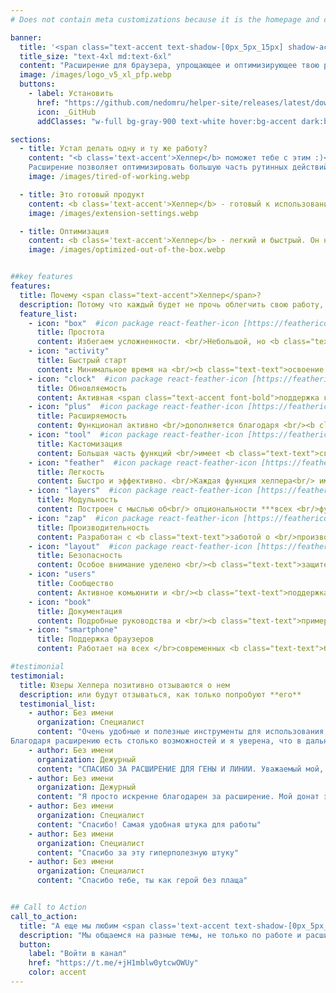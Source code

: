 ```yaml
---
# Does not contain meta customizations because it is the homepage and config is already set in the config file

banner:
  title: '<span class="text-accent text-shadow-[0px_5px_15px] shadow-accent/10">Хелпер</span> <span class="text-secondary"><br> то самое расширение</span>'
  title_size: "text-4xl md:text-6xl"
  content: "Расширение для браузера, упрощающее и оптимизирующее твою работу"  
  image: /images/logo_v5_xl_pfp.webp
  buttons:
    - label: Установить
      href: "https://github.com/nedomru/helper-site/releases/latest/download/domhelper.xpi"
      icon: _GitHub
      addClasses: "w-full bg-gray-900 text-white hover:bg-accent dark:border-white/10 dark:border"

sections:
  - title: Устал делать одну и ту же работу?
    content: "<b class='text-accent'>Хелпер</b> поможет тебе с этим :)<br>
    Расширение позволяет оптимизировать большую часть рутинных действий"
    image: /images/tired-of-working.webp

  - title: Это готовый продукт
    content: <b class='text-accent'>Хелпер</b> - готовый к использованию инструмент<br>Тебе не придется часами разбираться в функциях, интерфейс прост <span class="text-accent font-bold">даже для новичка</span>
    image: /images/extension-settings.webp

  - title: Оптимизация
    content: <b class='text-accent'>Хелпер</b> - легкий и быстрый. Он написан с использованием чистого <span class="text-accent font-bold">HTML</span>, <span class="text-[#38bdf8] font-bold">CSS</span> и <span class="text-[#e41c81] font-bold">JS</span>, чтобы <b class='text-accent'>не замедлять работу браузера</b>
    image: /images/optimized-out-of-the-box.webp


##key features
features:
  title: Почему <span class="text-accent">Хелпер</span>?
  description: Потому что каждый будет не прочь облегчить свою работу, а Хелпер **предоставляет инструменты**, необходимые для того, чтобы сосредоточиться на главном - помощи клиентам
  feature_list:
    - icon: "box"  #icon package react-feather-icon [https://feathericons.com/]
      title: Простота
      content: Избегаем усложненности. <br/>Небольшой, но <b class="text-text">очень <br/>полезный инструмент</b>
    - icon: "activity"
      title: Быстрый старт
      content: Минимальное время на <br/><b class="text-text">освоение основных функций</b>
    - icon: "clock"  #icon package react-feather-icon [https://feathericons.com/]
      title: Обновляемость
      content: Активная <span class="text-accent font-bold">поддержка кода</span>,<br/><span class="text-[#38bdf8] font-bold">обновления</span> и <br/><span class="text-[#e41c81] font-bold">исправления багов</span>
    - icon: "plus"  #icon package react-feather-icon [https://feathericons.com/]
      title: Расширяемость
      content: Функционал активно <br/>дополняется благодаря <br/><b class="text-text">предложениям</b>
    - icon: "tool"  #icon package react-feather-icon [https://feathericons.com/]
      title: Кастомизация
      content: Большая часть функций <br/>имеет <b class="text-text">свои настройки</b> для <br/>создания удобного <br/>интерфейса
    - icon: "feather"  #icon package react-feather-icon [https://feathericons.com/]
      title: Легкость
      content: Быстро и эффективно. <br/>Каждая функция хелпера<br/> имеет <b class="text-text">минимальное время <br/>загрузки</b>
    - icon: "layers"  #icon package react-feather-icon [https://feathericons.com/]
      title: Модульность
      content: Построен с мыслью об<br/> опциональности ***всех <br/>функций***
    - icon: "zap"  #icon package react-feather-icon [https://feathericons.com/]
      title: Производительность
      content: Разработан с <b class="text-text">заботой о <br/>производительности <br/>браузера</b> в момент <br/>активности расширения
    - icon: "layout"  #icon package react-feather-icon [https://feathericons.com/]
      title: Безопасность
      content: Особое внимание уделено <br/><b class="text-text">защите данных</b> и <br/>безопасной работе <br/>расширения
    - icon: "users"
      title: Сообщество
      content: Активное комьюнити и <br/><b class="text-text">поддержка</b> юзеров
    - icon: "book"
      title: Документация
      content: Подробные руководства и <br/><b class="text-text">примеры использования</b> <br/>всех функций
    - icon: "smartphone"
      title: Поддержка браузеров
      content: Работает на всех </br>современных <b class="text-text">браузерах</b>, <br/>включая Chrome и Firefox <br/>***(СКОРО)***

#testimonial
testimonial:
  title: Юзеры Хелпера позитивно отзываются о нем
  description: или будут отзываться, как только попробуют **его**
  testimonial_list:
    - author: Без имени
      organization: Специалист
      content: "Очень удобные и полезные инструменты для использования в работе. Это одно из лучших изобретений, что могло прийти на ум человеку! 🐱<br/>
Благодаря расширению есть столько возможностей и я уверена, что в дальнейшем будет все больше разрешений для улучшения качества работы и облегчению наших мучений 🐱"
    - author: Без имени
      organization: Дежурный
      content: "СПАСИБО ЗА РАСШИРЕНИЕ ДЛЯ ГЕНЫ И ЛИНИИ. Уважаемый мой, это реально достойно. Я прям искренне восхищаюсь"
    - author: Без имени
      organization: Дежурный
      content: "Я просто искренне благодарен за расширение. Мой донат это капля в море, что ты реально должен получать"
    - author: Без имени
      organization: Специалист
      content: "Спасибо! Самая удобная штука для работы"
    - author: Без имени
      organization: Специалист
      content: "Спасибо за эту гиперполезную штуку"
    - author: Без имени
      organization: Специалист
      content: "Спасибо тебе, ты как герой без плаща"


## Call to Action
call_to_action:
  title: "А еще мы любим <span class='text-accent text-shadow-[0px_5px_15px]' >общаться</span>, <br/>у нас есть <span class='text-[#38bdf8] text-shadow-[0px_5px_15px]'>закрытая тусовка</span>"
  description: "Мы общаемся на разные темы, не только по работе и расширению. <br/>Заходи к нам на огонек, тебе понравится :)"
  button: 
    label: "Войти в канал"
    href: "https://t.me/+jH1mblw0ytcwOWUy"
    color: accent
---
```

